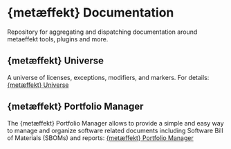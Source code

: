 # {metæffekt} Documentation
Repository for aggregating and dispatching documentation around metaeffekt tools, plugins and more.

## {metæffekt} Universe
A universe of licenses, exceptions, modifiers, and markers. 
For details: [{metæffekt} Universe](metaeffekt-universe/README.md)

## {metæffekt} Portfolio Manager

The {metæffekt} Portfolio Manager allows to provide a simple and easy way to manage and organize software related
documents including Software Bill of Materials (SBOMs) and reports: [{metæffekt} Portfolio Manager](metaeffekt-portfolio-manager/README.md)